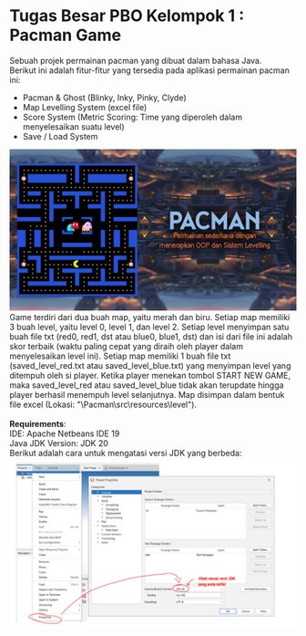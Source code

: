 # Tugas Besar PBO Kelompok 1 : Pacman Game
Sebuah projek permainan pacman yang dibuat dalam bahasa Java.\
Berikut ini adalah fitur-fitur yang tersedia pada aplikasi permainan pacman ini:
- Pacman & Ghost (Blinky, Inky, Pinky, Clyde)
- Map Levelling System (excel file)
- Score System (Metric Scoring: Time yang diperoleh dalam menyelesaikan suatu level)
- Save / Load System

![Screenshot](pacman-github-screen.jpg)
Game terdiri dari dua buah map, yaitu merah dan biru. Setiap map memiliki 3 buah level, yaitu level 0, level 1, dan level 2. Setiap level menyimpan satu buah file txt (red0, red1, dst atau blue0, blue1, dst) dan isi dari file ini adalah skor terbaik (waktu paling cepat yang diraih oleh player dalam menyelesaikan level ini). Setiap map memiliki 1 buah file txt (saved_level_red.txt atau saved_level_blue.txt) yang menyimpan level yang ditempuh oleh si player. Ketika player menekan tombol START NEW GAME, maka saved_level_red atau saved_level_blue tidak akan terupdate hingga player berhasil menempuh level selanjutnya. Map disimpan dalam bentuk file excel (Lokasi: "\Pacman\src\resources\level").\
\
**Requirements**:\
IDE: Apache Netbeans IDE 19\
Java JDK Version: JDK 20\
Berikut adalah cara untuk mengatasi versi JDK yang berbeda:
![Screenshot](different-jdk-version-tutorial.jpg)

